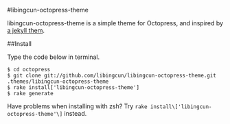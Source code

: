 #libingcun-octopress-theme

libingcun-octopress-theme is a simple theme for Octopress, and inspired by [a jekyll them](http://blog.leezhong.com).

##Install

Type the code below in terminal.

    $ cd octopress
    $ git clone git://github.com/libingcun/libingcun-octopress-theme.git .themes/libingcun-octopress-theme
    $ rake install['libingcun-octopress-theme']
    $ rake generate

Have problems when installing with zsh? Try `rake install\['libingcun-octopress-theme'\]` instead.

